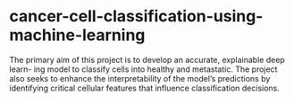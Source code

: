 # cancer-cell-classification-using-machine-learning
The primary aim of this project is to develop an accurate, explainable deep learn- ing model to classify cells into healthy and metastatic. The project also seeks to enhance the interpretability of the model’s predictions by identifying critical cellular features that influence classification decisions.
